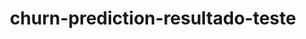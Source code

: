 ---
schema: default
title: churn-prediction-resultado-teste
organization: other_org
notes: type = kedro_datasets.pandas.csv_dataset.CSVDataset
resources:
  - name: churn-prediction-resultado-teste
    url: 'https://github.com/ResponsibleAIML/django-kedro/tree/main/kedro-projects/churn-prediction-kedro/data/07_model_output/resultado_teste.csv'
    format: csv
category:
  - 07-model-output
maintainer: 
maintainer_email: 
project:
  - churn-prediction
preview: |
  <table border="1" class="dataframe">
    <thead>
      <tr style="text-align: right;">
        <th></th>
        <th>RowNumber</th>
        <th>Exited</th>
      </tr>
    </thead>
    <tbody>
      <tr>
        <th>0</th>
        <td>0</td>
        <td>0</td>
      </tr>
      <tr>
        <th>1</th>
        <td>1</td>
        <td>0</td>
      </tr>
      <tr>
        <th>2</th>
        <td>2</td>
        <td>0</td>
      </tr>
      <tr>
        <th>3</th>
        <td>3</td>
        <td>0</td>
      </tr>
      <tr>
        <th>4</th>
        <td>4</td>
        <td>0</td>
      </tr>
      <tr>
        <th>5</th>
        <td>5</td>
        <td>0</td>
      </tr>
      <tr>
        <th>6</th>
        <td>6</td>
        <td>0</td>
      </tr>
      <tr>
        <th>7</th>
        <td>7</td>
        <td>0</td>
      </tr>
      <tr>
        <th>8</th>
        <td>8</td>
        <td>0</td>
      </tr>
      <tr>
        <th>9</th>
        <td>9</td>
        <td>0</td>
      </tr>
    </tbody>
  </table>
---